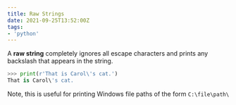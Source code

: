 ```yaml
---
title: Raw Strings
date: 2021-09-25T13:52:00Z
tags:
- 'python'
---
```


A **raw string** completely ignores all escape characters and prints any
backslash that appears in the string.

```python
>>> print(r'That is Carol\'s cat.')
That is Carol\'s cat.
```

Note, this is useful for printing Windows file paths of the form `C:\file\path\`
